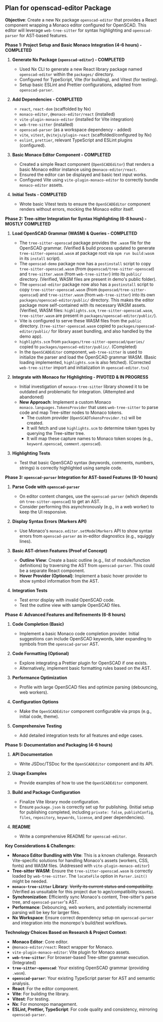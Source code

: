## Plan for openscad-editor Package

**Objective**: Create a new Nx package `openscad-editor` that provides a React component wrapping a Monaco editor configured for OpenSCAD. This editor will leverage `web-tree-sitter` for syntax highlighting and `openscad-parser` for AST-based features.

**Phase 1: Project Setup and Basic Monaco Integration (4-6 hours) - COMPLETED**

1.  **Generate Nx Package (`openscad-editor`) - COMPLETED**
    *   Used Nx CLI to generate a new React library package named `openscad-editor` within the `packages/` directory.
    *   Configured for TypeScript, Vite (for building), and Vitest (for testing).
    *   Setup basic ESLint and Prettier configurations, adapted from `openscad-parser`.

2.  **Add Dependencies - COMPLETED**
    *   `react`, `react-dom` (scaffolded by Nx)
    *   `monaco-editor`, `@monaco-editor/react` (installed)
    *   `vite-plugin-monaco-editor` (installed for Vite integration)
    *   `web-tree-sitter` (installed)
    *   `openscad-parser` (as a workspace dependency - added)
    *   `vite`, `vitest`, `@vitejs/plugin-react` (scaffolded/configured by Nx)
    *   `eslint`, `prettier`, relevant TypeScript and ESLint plugins (configured).

3.  **Basic Monaco Editor Component - COMPLETED**
    *   Created a simple React component (`OpenSCADEditor`) that renders a basic Monaco editor instance using `@monaco-editor/react`.
    *   Ensured the editor can be displayed and basic text input works.
    *   Configured Vite using `vite-plugin-monaco-editor` to correctly bundle `monaco-editor` assets.

4.  **Initial Tests - COMPLETED**
    *   Wrote basic Vitest tests to ensure the `OpenSCADEditor` component renders without errors, mocking the Monaco editor itself.

**Phase 2: Tree-sitter Integration for Syntax Highlighting (6-8 hours) - MOSTLY COMPLETED**

1.  **Load OpenSCAD Grammar (WASM) & Queries - COMPLETED**
    *   The `tree-sitter-openscad` package provides the `.wasm` file for the OpenSCAD grammar. (Verified & build process updated to generate `tree-sitter-openscad.wasm` at package root via `npm run build:wasm` in its `install` script).
    *   The `openscad-demo` package now has a `postinstall` script to copy `tree-sitter-openscad.wasm` (from `@openscad/tree-sitter-openscad`) and `tree-sitter.wasm` (from `web-tree-sitter`) into its `public/` directory. (Verified, WASM files are present in demo's public folder).
    *   The `openscad-editor` package now also has a `postinstall` script to copy `tree-sitter-openscad.wasm` (from `@openscad/tree-sitter-openscad`) and `tree-sitter.wasm` (from `web-tree-sitter`) into its own `packages/openscad-editor/public/` directory. This makes the editor package more self-contained with its necessary WASM assets. (Verified, WASM files: `highlights.scm`, `tree-sitter-openscad.wasm`, `tree-sitter.wasm` are present in `packages/openscad-editor/public/`).
    *   Vite is configured to serve these WASM files from the `public` directory. (`tree-sitter-openscad.wasm` copied to `packages/openscad-editor/public/` for library asset bundling, and also handled by the demo app).
    *   `highlights.scm` from `packages/tree-sitter-openscad/queries/` copied to `packages/openscad-editor/public/`. (Completed)
    *   In the `OpenSCADEditor` component, `web-tree-sitter` is used to initialize the parser and load the OpenSCAD grammar WASM. (Basic loading implemented, `highlights.scm` is also fetched). (Corrected `web-tree-sitter` import and initialization in `openscad-editor.tsx`)

2.  **Integrate with Monaco for Highlighting - PIVOTED & IN PROGRESS**
    *   Initial investigation of `monaco-tree-sitter` library showed it to be outdated and problematic for integration. (Attempted and abandoned)
    *   **New Approach**: Implement a custom Monaco `monaco.languages.TokensProvider` that uses `web-tree-sitter` to parse code and map Tree-sitter nodes to Monaco tokens.
        *   The custom provider (`OpenSCADTokensProvider.ts`) will be created.
        *   It will fetch and use `highlights.scm` to determine token types by querying the Tree-sitter tree.
        *   It will map these capture names to Monaco token scopes (e.g., `keyword.openscad`, `comment.openscad`).

3.  **Highlighting Tests**
    *   Test that basic OpenSCAD syntax (keywords, comments, numbers, strings) is correctly highlighted using sample code.

**Phase 3: `openscad-parser` Integration for AST-based Features (8-10 hours)**

1.  **Parse Code with `openscad-parser`**
    *   On editor content changes, use the `openscad-parser` (which depends on `tree-sitter-openscad`) to get an AST.
    *   Consider performing this asynchronously (e.g., in a web worker) to keep the UI responsive.

2.  **Display Syntax Errors (Markers API)**
    *   Use Monaco's `monaco.editor.setModelMarkers` API to show syntax errors from `openscad-parser` as in-editor diagnostics (e.g., squiggly lines).

3.  **Basic AST-driven Features (Proof of Concept)**
    *   **Outline View**: Create a basic outline (e.g., list of module/function definitions) by traversing the AST from `openscad-parser`. This could be a separate React component.
    *   **Hover Provider (Optional)**: Implement a basic hover provider to show symbol information from the AST.

4.  **Integration Tests**
    *   Test error display with invalid OpenSCAD code.
    *   Test the outline view with sample OpenSCAD files.

**Phase 4: Advanced Features and Refinements (6-8 hours)**

1.  **Code Completion (Basic)**
    *   Implement a basic Monaco code completion provider. Initial suggestions can include OpenSCAD keywords, later expanding to symbols from the `openscad-parser` AST.

2.  **Code Formatting (Optional)**
    *   Explore integrating a Prettier plugin for OpenSCAD if one exists.
    *   Alternatively, implement basic formatting rules based on the AST.

3.  **Performance Optimization**
    *   Profile with large OpenSCAD files and optimize parsing (debouncing, web workers).

4.  **Configuration Options**
    *   Make the `OpenSCADEditor` component configurable via props (e.g., initial code, theme).

5.  **Comprehensive Testing**
    *   Add detailed integration tests for all features and edge cases.

**Phase 5: Documentation and Packaging (4-6 hours)**

1.  **API Documentation**
    *   Write JSDoc/TSDoc for the `OpenSCADEditor` component and its API.

2.  **Usage Examples**
    *   Provide examples of how to use the `OpenSCADEditor` component.

3.  **Build and Package Configuration**
    *   Finalize Vite library mode configuration.
    *   Ensure `package.json` is correctly set up for publishing. (Initial setup for publishing completed, including `private: false`, `publishConfig`, `files`, `repository`, `keywords`, `license`, and peer dependencies).

4.  **README**
    *   Write a comprehensive README for `openscad-editor`.

**Key Considerations & Challenges:**

*   **Monaco Editor Bundling with Vite**: This is a known challenge. Research Vite-specific solutions for handling Monaco's assets (workers, CSS, fonts) and WASM files. (Addressed with `vite-plugin-monaco-editor`)
*   **Tree-sitter WASM**: Ensure the `tree-sitter-openscad.wasm` is correctly loaded by `web-tree-sitter`. The `locateFile` option in `Parser.init()` might be needed.
*   **`monaco-tree-sitter` Library**: ~~Verify its current status and compatibility.~~ (Verified as unsuitable for this project due to age/compatibility issues).
*   **Synchronization**: Efficiently sync Monaco's content, Tree-sitter's parse tree, and `openscad-parser`'s AST.
*   **Performance**: Debouncing, web workers, and potentially incremental parsing will be key for larger files.
*   **Nx Workspace**: Ensure correct dependency setup on `openscad-parser` and integration into the monorepo's build/test workflows.

**Technology Choices Based on Research & Project Context:**

*   **Monaco Editor**: Core editor.
*   `@monaco-editor/react`: React wrapper for Monaco.
*   `vite-plugin-monaco-editor`: Vite plugin for Monaco assets.
*   **`web-tree-sitter`**: For browser-based Tree-sitter grammar execution. (Integrated)
*   **`tree-sitter-openscad`**: Your existing OpenSCAD grammar (providing `.wasm`).
*   **`openscad-parser`**: Your existing TypeScript parser for AST and semantic analysis.
*   **React**: For the editor component.
*   **Vite**: For building the library.
*   **Vitest**: For testing.
*   **Nx**: For monorepo management.
*   **ESLint, Prettier, TypeScript**: For code quality and consistency, mirroring `openscad-parser`.

